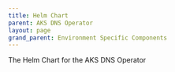 ```yaml
---
title: Helm Chart
parent: AKS DNS Operator
layout: page
grand_parent: Environment Specific Components
---
```

The Helm Chart for the AKS DNS Operator
